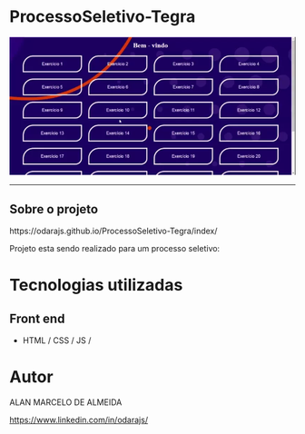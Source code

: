 <h1>ProcessoSeletivo-Tegra</h1>
<p aling="center">
 <img src="index/img/ezgif.com-gif-maker.webp">
</p>
<hr>
<h2>Sobre o projeto</h2>
https://odarajs.github.io/ProcessoSeletivo-Tegra/index/

Projeto esta sendo realizado para um processo seletivo:  

# Tecnologias utilizadas
## Front end
- HTML / CSS / JS /

# Autor

ALAN MARCELO DE ALMEIDA

https://www.linkedin.com/in/odarajs/
